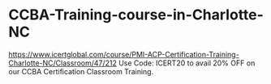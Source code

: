 # CCBA-Training-course-in-Charlotte-NC
https://www.icertglobal.com/course/PMI-ACP-Certification-Training-Charlotte-NC/Classroom/47/212     Use Code: ICERT20 to avail 20% OFF on our CCBA Certification Classroom Training.
